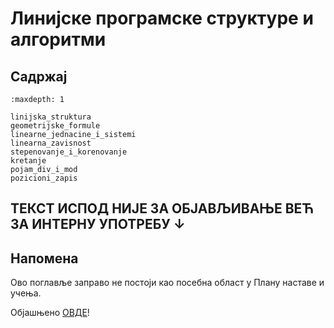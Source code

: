 # Линијске програмске структуре и алгоритми

## Садржај

```{toctree}
:maxdepth: 1

linijska_struktura
geometrijske_formule
linearne_jednacine_i_sistemi
linearna_zavisnost
stepenovanje_i_korenovanje
kretanje
pojam_div_i_mod
pozicioni_zapis
```

## ТЕКСТ ИСПОД НИЈЕ ЗА ОБЈАВЉИВАЊЕ ВЕЋ ЗА ИНТЕРНУ УПОТРЕБУ ↓

## Напомена

Ово поглавље заправо не постоји као посебна област у Плану наставе и учења.

Објашњено [ОВДЕ](../priprema_okruzenja/index.md)!
